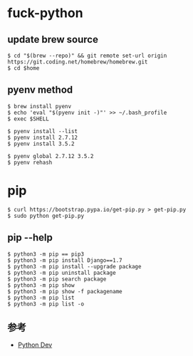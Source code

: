 # fuck-python

## update brew source

```
$ cd "$(brew --repo)" && git remote set-url origin https://git.coding.net/homebrew/homebrew.git
$ cd $home
```

## pyenv method

```
$ brew install pyenv
$ echo 'eval "$(pyenv init -)"' >> ~/.bash_profile
$ exec $SHELL

$ pyenv install --list
$ pyenv install 2.7.12
$ pyenv install 3.5.2

$ pyenv global 2.7.12 3.5.2
$ pyenv rehash
```

# pip

```
$ curl https://bootstrap.pypa.io/get-pip.py > get-pip.py
$ sudo python get-pip.py
```

## pip --help

```
$ python3 -m pip == pip3
$ python3 -m pip install Django==1.7
$ python3 -m pip install --upgrade package
$ python3 -m pip uninstall package
$ python3 -m pip search package
$ python3 -m pip show
$ python3 -m pip show -f packagename
$ python3 -m pip list
$ python3 -m pip list -o
```

## 参考

* [Python Dev](http://sourabhbajaj.com/mac-setup/Python/)
